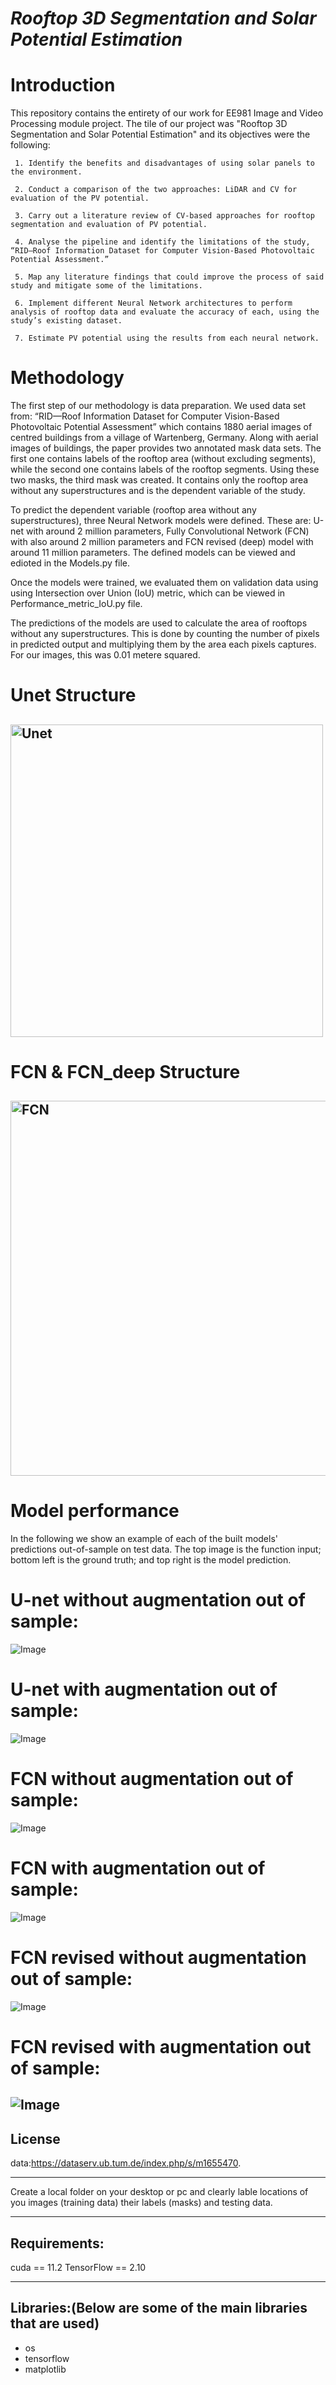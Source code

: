 # *Rooftop 3D Segmentation and Solar Potential Estimation* 
# Introduction
This repository contains the entirety of our work for EE981 Image and Video Processing module project. The tile of our project was "Rooftop 3D Segmentation and Solar Potential Estimation" and its objectives were the following: 

     1. Identify the benefits and disadvantages of using solar panels to the environment.  
     
     2. Conduct a comparison of the two approaches: LiDAR and CV for evaluation of the PV potential.  
     
     3. Carry out a literature review of CV-based approaches for rooftop segmentation and evaluation of PV potential.  
     
     4. Analyse the pipeline and identify the limitations of the study, “RID—Roof Information Dataset for Computer Vision-Based Photovoltaic Potential Assessment.”  
     
     5. Map any literature findings that could improve the process of said study and mitigate some of the limitations.  
     
     6. Implement different Neural Network architectures to perform analysis of rooftop data and evaluate the accuracy of each, using the study’s existing dataset.    
     
     7. Estimate PV potential using the results from each neural network.  

# Methodology
The first step of our methodology is data preparation. We used data set from: “RID—Roof Information Dataset for Computer Vision-Based Photovoltaic Potential Assessment” which contains 1880 aerial images of centred buildings from a village of Wartenberg, Germany. Along with aerial images of buildings, the paper provides two annotated mask data sets. The first one contains labels of the rooftop area (without excluding segments), while the second one contains labels of the rooftop segments. Using these two masks, the third mask was created. It contains only the rooftop area without any superstructures and is the dependent variable of the study.

To predict the dependent variable (rooftop area without any superstructures), three Neural Network models were defined. These are: U-net with around 2 million parameters, Fully Convolutional Network (FCN) with also around 2 million parameters and FCN revised (deep) model with around 11 million parameters. The defined models can be viewed and edioted in the Models.py file.

Once the models were trained, we evaluated them on validation data using using Intersection over Union (IoU) metric, which can be viewed in Performance_metric_IoU.py file.

The predictions of the models are used to calculate the area of rooftops without any superstructures. This is done by counting the number of pixels in predicted output and multiplying them by the area each pixels captures. For our images, this was 0.01 metere squared.

# Unet Structure
<img src="https://lmb.informatik.uni-freiburg.de/people/ronneber/u-net/u-net-architecture.png" 
     alt="Unet" 
     width="500" />
---
# FCN & FCN_deep Structure
<img src="https://discuss.pytorch.org/uploads/default/32008b38be5d436b1c0193c8aaa655d13d5ecda7" 
     alt="FCN" 
     width="600" />
---
# Model performance
In the following we show an example of each of the built models' predictions out-of-sample on test data. The top image is the function input; bottom left is the ground truth; and top right is the model prediction.
# U-net without augmentation out of sample:
![Image](https://github.com/user-attachments/assets/48fbdcca-b6f9-4e97-bf07-ba39ee3c5351)

# U-net with augmentation out of sample:
![Image](https://github.com/user-attachments/assets/64c34a64-a004-4acf-87f0-a93a137d1ecf)

# FCN without augmentation out of sample:
![Image](https://github.com/user-attachments/assets/2dfa7b8d-b4eb-483d-9666-44cdef31c6fc)

# FCN with augmentation out of sample:
![Image](https://github.com/user-attachments/assets/b26f2f0d-a122-4cb5-af20-c80d5e710706)

# FCN revised without augmentation out of sample:
![Image](https://github.com/user-attachments/assets/a19ea7a1-695e-4e59-a28b-43baf4625469)

# FCN revised with augmentation out of sample:
![Image](https://github.com/user-attachments/assets/70c5f71c-6998-4638-a0b5-a052cf3f2052)
---
<a id="license"></a>
## License
data:https://dataserv.ub.tum.de/index.php/s/m1655470. 

---

Create a local folder on your desktop or pc and clearly lable locations of you images (training data) their labels (masks) and testing data.

---

## Requirements: 
cuda == 11.2
TensorFlow == 2.10

---

## Libraries:(Below are some of the main libraries that are used)
- os
- tensorflow
- matplotlib
